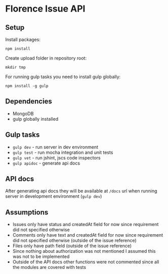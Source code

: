 # Florence Issue API

## Setup

Install packages:

```
npm install
```

Create upload folder in repository root:

```
mkdir tmp
```

For running gulp tasks you need to install gulp globally:

```
npm install -g gulp
```

## Dependencies

- MongoDB
- gulp globally installed

## Gulp tasks

- `gulp dev` - run server in dev environment
- `gulp test` - run mocha integration and unit tests
- `gulp vet` - run jshint, jscs code inspectors
- `gulp apidoc` - generate api docs

## API docs

After generating api docs they will be available at `/docs` url when running server in development environment (`gulp dev`)

## Assumptions


- Issues only have status and createdAt field for now since requirement did not specified otherwise
- Comments only have text and createdAt field for now since requirement did not specified otherwise (outside of the issue reference)
- Files only have path field (outside of the issue reference)
- Since nothing about authorization was not mentioned I assumed this was not to be implemented
- Outside of the API docs other functions were not commented since all the modules are covered with tests
